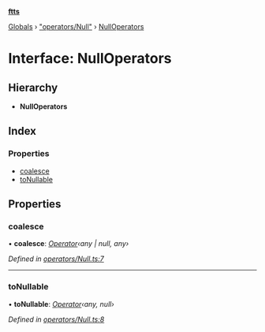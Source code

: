 **[ftts](../README.md)**

[Globals](../README.md) › ["operators/Null"](../modules/_operators_null_.md) › [NullOperators](_operators_null_.nulloperators.md)

# Interface: NullOperators

## Hierarchy

* **NullOperators**

## Index

### Properties

* [coalesce](_operators_null_.nulloperators.md#coalesce)
* [toNullable](_operators_null_.nulloperators.md#tonullable)

## Properties

###  coalesce

• **coalesce**: *[Operator](_operator_.operator.md)‹any | null, any›*

*Defined in [operators/Null.ts:7](https://github.com/OctoD/ftts/blob/b8036e1/src/operators/Null.ts#L7)*

___

###  toNullable

• **toNullable**: *[Operator](_operator_.operator.md)‹any, null›*

*Defined in [operators/Null.ts:8](https://github.com/OctoD/ftts/blob/b8036e1/src/operators/Null.ts#L8)*